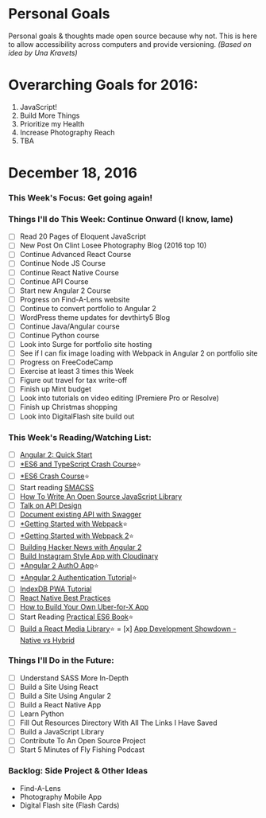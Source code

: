 Personal Goals
==============

Personal goals &amp; thoughts made open source because why not. This is here to allow accessibility across computers and provide versioning. _(Based on idea by Una Kravets)_

# Overarching Goals for 2016:
1. JavaScript!
2. Build More Things
3. Prioritize my Health
4. Increase Photography Reach
5. TBA

# December 18, 2016

### This Week's Focus: Get going again!

### Things I'll do This Week: Continue Onward (I know, lame)

- [ ] Read 20 Pages of Eloquent JavaScript
- [ ] New Post On Clint Losee Photography Blog (2016 top 10)
- [ ] Continue Advanced React Course
- [ ] Continue Node JS Course
- [ ] Continue React Native Course
- [ ] Continue API Course
- [ ] Start new Angular 2 Course
- [ ] Progress on Find-A-Lens website
- [ ] Continue to convert portfolio to Angular 2
- [ ] WordPress theme updates for devthirty5 Blog
- [ ] Continue Java/Angular course
- [ ] Continue Python course
- [ ] Look into Surge for portfolio site hosting
- [ ] See if I can fix image loading with Webpack in Angular 2 on portfolio site
- [ ] Progress on FreeCodeCamp
- [ ] Exercise at least 3 times this Week
- [ ] Figure out travel for tax write-off
- [ ] Finish up Mint budget
- [ ] Look into tutorials on video editing (Premiere Pro or Resolve)
- [ ] Finish up Christmas shopping
- [ ] Look into DigitalFlash site build out

### This Week's Reading/Watching List:

- [ ] [Angular 2: Quick Start](https://www.youtube.com/watch?v=f80wkYP5rTI)
- [ ] [*ES6 and TypeScript Crash Course](https://www.youtube.com/watch?v=CG2Ut1Wski8&feature=youtu.be&t=2m50s&utm_content=educational&utm_campaign=2016-08-25&utm_source=email-sendgrid&utm_term=133370&utm_medium=486884)⭐
- [ ] [*ES6 Crash Course](https://laracasts.com/series/es6-cliffsnotes)⭐
- [ ] Start reading [SMACSS](https://smacss.com/book/)
- [ ] [How To Write An Open Source JavaScript Library](https://egghead.io/courses/how-to-write-an-open-source-javascript-library)
- [ ] [Talk on API Design](http://2016.cascadiafest.org/speakers/bryan-hughes/)
- [ ] [Document existing API with Swagger](https://scotch.io/tutorials/document-your-already-existing-apis-with-swagger)
- [ ] [*Getting Started with Webpack](https://scotch.io/tutorials/getting-started-with-webpack-module-bundling-magic)⭐
- [ ] [*Getting Started with Webpack 2](https://blog.madewithenvy.com/getting-started-with-webpack-2-ed2b86c68783#.r2jwvsaby)⭐
- [ ] [Building Hacker News with Angular 2](http://houssein.me/angular2-hacker-news)
- [ ] [Build Instagram Style App with Cloudinary](https://scotch.io/bar-talk/build-the-back-end-for-your-own-instagram-style-app-with-cloudinary)
- [ ] [*Angular 2 AuthO App](https://www.youtube.com/watch?v=i_dHFvi1BJc)⭐
- [ ] [*Angular 2 Authentication Tutorial](https://auth0.com/blog/angular-2-authentication/)⭐
- [ ] [IndexDB PWA Tutorial](https://bitsofco.de/bitsofcode-pwa-part-2-instant-loading-with-indexeddb/)
- [ ] [React Native Best Practices](https://reactjs.co/react-native-convention/)
- [ ] [How to Build Your Own Uber-for-X App](https://medium.freecodecamp.com/how-to-build-your-own-uber-for-x-app-33237955e253?_branch_match_id=304619048814071969#.ruv3qw5eg)
- [ ] Start Reading [Practical ES6 Book](https://ponyfoo.com/books/practical-es6/chapters#toc)⭐
- [ ] [Build a React Media Library](https://scotch.io/tutorials/build-a-media-library-with-react-redux-and-redux-saga-part-1)⭐
= [x] [App Development Showdown - Native vs Hybrid](https://www.smashingmagazine.com/2016/12/app-development-showdown-native-hybrid-debate/)

### Things I'll Do in the Future:
- [ ] Understand SASS More In-Depth
- [ ] Build a Site Using React
- [ ] Build a Site Using Angular 2
- [ ] Build a React Native App
- [ ] Learn Python
- [ ] Fill Out Resources Directory With All The Links I Have Saved
- [ ] Build a JavaScript Library
- [ ] Contribute To An Open Source Project
- [ ] Start 5 Minutes of Fly Fishing Podcast

### Backlog: Side Project &amp; Other Ideas
* Find-A-Lens
* Photography Mobile App
* Digital Flash site (Flash Cards)